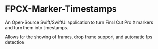 # FPCX-Marker-Timestamps
An Open-Source Swift/SwiftUI application to turn Final Cut Pro X markers and turn them into timestamps.

Allows for the showing of frames, drop frame support, and automatic fps detection
